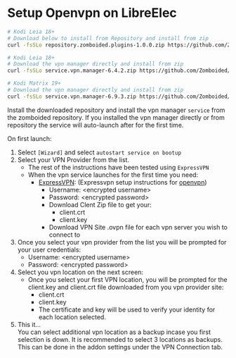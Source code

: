 # Setup Openvpn on LibreElec

```bash
# Kodi Leia 18+
# Download below to install from Repository and install from zip
curl -fsSLo repository.zomboided.plugins-1.0.0.zip https://github.com/Zomboided/repository.zomboided.plugins/releases/download/1.0.0/repository.zomboided.plugins-1.0.0.zip

# Kodi Leia 18+
# Download the vpn manager directly and install from zip
curl -fsSLo service.vpn.manager-6.4.2.zip https://github.com/Zomboided/service.vpn.manager/releases/download/6.4.2/service.vpn.manager-6.4.2.zip

# Kodi Matrix 19+
# Download the vpn manager directly and install from zip
curl -fsSLo service.vpn.manager-6.9.3.zip https://github.com/Zomboided/service.vpn.manager/releases/download/6.9.3/service.vpn.manager-6.9.3.zip
```

Install the downloaded repository and install the vpn manager `service` from the zomboided repository.  If you installed the vpn manager directly or from repository the service will auto-launch after for the first time.

On first launch:
1. Select `[Wizard]` and select `autostart service on bootup`
2. Select your VPN Provider from the list.
    - The rest of the instructions have been tested using `ExpressVPN`
    - When the vpn service launches for the first time you need:
        - [ExpressVPN](https://www.expressvpn.com/support/vpn-setup/manual-config-for-linux-ubuntu-with-openvpn/): (Expressvpn setup instructions for [openvpn](https://www.expressvpn.com/setup#manual))
            - Username: \<encrypted username>
            - Password: \<encrypted password>
            - Download Clent Zip file to get your:
                - client.crt
                - client.key
            - Download VPN Site .ovpn file for each vpn server you wish to connect to 
3. Once you select your vpn provider from the list you will be prompted for your user credentials:
    - Username: \<encrypted username>
    - Password: \<encrypted password>
4. Select you vpn location on the next screen:
    - Once you select your first VPN location, you will be prompted for the client.key and client.crt file downloaded from you vpn provider site:
        - client.crt
        - client.key
        - The certificate and key will be used to verify your identity for each location selected.
5. This it...<br/>
You can select additional vpn location as a backup incase you first selection is down. It is recommended to select 3 locations as backups. This can be done in the addon settings under the VPN Connection tab.
